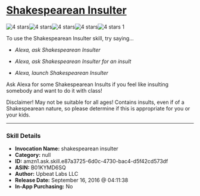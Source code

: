 # [Shakespearean Insulter](http://alexa.amazon.com/#skills/amzn1.ask.skill.e87a3725-6d0c-4730-bac4-d5f42cd573df)
![4 stars](../../images/ic_star_black_18dp_1x.png)![4 stars](../../images/ic_star_black_18dp_1x.png)![4 stars](../../images/ic_star_black_18dp_1x.png)![4 stars](../../images/ic_star_black_18dp_1x.png)![4 stars](../../images/ic_star_border_black_18dp_1x.png) 1

To use the Shakespearean Insulter skill, try saying...

* *Alexa, ask Shakespearean Insulter*

* *Alexa, ask Shakespearean Insulter for an insult*

* *Alexa, launch Shakespearean Insulter*

Ask Alexa for some Shakespearean Insults if you feel like insulting somebody and want to do it with class!

Disclaimer! May not be suitable for all ages! Contains insults, even if of a Shakespearean nature, so please determine if this is appropriate for you or your kids.

***

### Skill Details

* **Invocation Name:** shakespearean insulter
* **Category:** null
* **ID:** amzn1.ask.skill.e87a3725-6d0c-4730-bac4-d5f42cd573df
* **ASIN:** B01KYMD6SQ
* **Author:** Upbeat Labs LLC
* **Release Date:** September 16, 2016 @ 04:11:38
* **In-App Purchasing:** No
